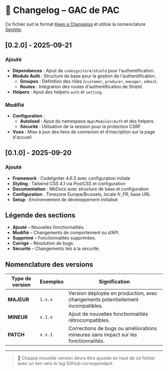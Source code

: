 # 📜 Changelog – GAC de PAC

Ce fichier suit le format [Keep a Changelog](https://keepachangelog.com/fr/1.1.0/) et utilise la nomenclature [SemVer](https://semver.org/lang/fr/).

## [0.2.0] - 2025-09-21

### Ajouté

- **Dépendances** : Ajout de `codeigniter4/shield` pour l'authentification.
- **Module Auth** : Structure de base pour la gestion de l'authentification.
  - **Groupes** : Définition des rôles (`customer`, `producer`, `manager`, `admin`).
  - **Routes** : Intégration des routes d'authentification de Shield.
- **Helpers** : Ajout des helpers `auth` et `setting`.

### Modifié

- **Configuration** :
  - **Autoload** : Ajout du namespace `App\Modules\Auth` et des helpers.
  - **Sécurité** : Utilisation de la session pour la protection CSRF.
- **Vues** : Mise à jour des liens de connexion et d'inscription sur la page d'accueil.

## [0.1.0] - 2025-09-20

### Ajouté

- **Framework** : CodeIgniter 4.6.3 avec configuration initiale
- **Styling** : Tailwind CSS 4.1 via PostCSS et configuration
- **Documentation** : MkDocs avec structure de base et configuration
- **Configuration** : Timezone Europe/Brussels, locale fr_FR, base URL
- **Setup** : Environnement de développement initialisé

## Légende des sections

- **Ajouté** – Nouvelles fonctionnalités.
- **Modifié** – Changements de comportement ou d’API.
- **Supprimé** – Fonctionnalités supprimées.
- **Corrigé** – Résolution de bugs.
- **Sécurité** – Changements liés à la sécurité.

## Nomenclature des versions

| Type de version | Exemples | Signification                                                                      |
| --------------- | -------- | ---------------------------------------------------------------------------------- |
| **MAJEUR**      | `1.x.x`  | Version déployée en production, avec changements potentiellement incompatibles.    |
| **MINEUR**      | `x.1.x`  | Ajout de nouvelles fonctionnalités rétrocompatibles.                               |
| **PATCH**       | `x.x.1`  | Corrections de bugs ou améliorations mineures sans impact sur les fonctionnalités. |

---

> 📌 Chaque nouvelle version devra être ajoutée en haut de ce fichier avec un lien vers le tag GitHub correspondant.
